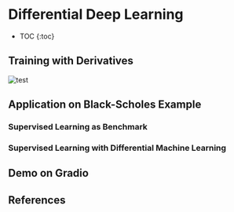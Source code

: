 # Differential Deep Learning

* TOC
{:toc}

## Training with Derivatives

![test]("/_posts/imgs/diff_ml_paper.png")

## Application on Black-Scholes Example

### Supervised Learning as Benchmark

### Supervised Learning with Differential Machine Learning

## Demo on Gradio

## References